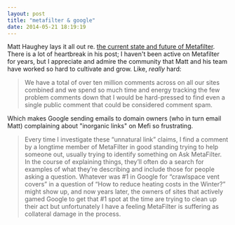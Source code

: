 ```yaml
---
layout: post
title: "metafilter & google"
date: 2014-05-21 18:19:19
---
```


Matt Haughey lays it all out re. <a href="https://medium.com/technology-musings/941d15ec96f0">the current state and future of Metafilter</a>. There is a lot of heartbreak in his post; I haven't been active on Metafilter for years, but I appreciate and admire the community that Matt and his team have worked so hard to cultivate and grow. Like, *really* hard:

> We have a total of over ten million comments across on all our sites combined and we spend so much time and energy tracking the few problem comments down that I would be hard-pressed to find even a single public comment that could be considered comment spam.

Which makes Google sending emails to domain owners (who in turn email Matt) complaining about "inorganic links" on Mefi so frustrating. 

> Every time I investigate these “unnatural link” claims, I find a comment by a longtime member of MetaFilter in good standing trying to help someone out, usually trying to identify something on Ask MetaFilter. In the course of explaining things, they’ll often do a search for examples of what they’re describing and include those for people asking a question. Whatever was #1 in Google for “crawlspace vent covers” in a question of “How to reduce heating costs in the Winter?” might show up, and now years later, the owners of sites that actively gamed Google to get that #1 spot at the time are trying to clean up their act but unfortunately I have a feeling MetaFilter is suffering as collateral damage in the process.
